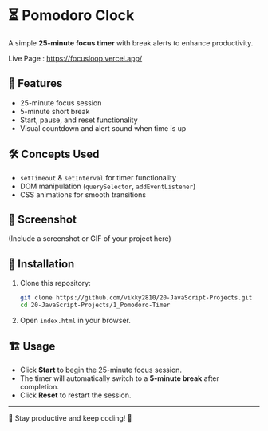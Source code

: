 # ⏳ Pomodoro Clock  

A simple **25-minute focus timer** with break alerts to enhance productivity.  

Live Page : https://focusloop.vercel.app/
## 🚀 Features  
- 25-minute focus session  
- 5-minute short break  
- Start, pause, and reset functionality  
- Visual countdown and alert sound when time is up  

## 🛠️ Concepts Used  
- `setTimeout` & `setInterval` for timer functionality  
- DOM manipulation (`querySelector`, `addEventListener`)  
- CSS animations for smooth transitions  

## 📸 Screenshot  
(Include a screenshot or GIF of your project here)  

## 🔧 Installation  
1. Clone this repository:  
   ```bash
   git clone https://github.com/vikky2810/20-JavaScript-Projects.git
   cd 20-JavaScript-Projects/1_Pomodoro-Timer
   ```
2. Open `index.html` in your browser.  

## 🏗️ Usage  
- Click **Start** to begin the 25-minute focus session.  
- The timer will automatically switch to a **5-minute break** after completion.  
- Click **Reset** to restart the session.  


---

🔔 Stay productive and keep coding! 🚀  
